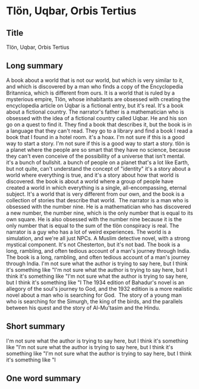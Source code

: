# Tlön, Uqbar, Orbis Tertius

## Title
Tlön, Uqbar, Orbis Tertius

## Long summary
A book about a world that is not our world, but which is very similar to it, and which is discovered by a man who finds a copy of the Encyclopedia Britannica, which is different from ours. It is a world that is ruled by a mysterious empire, Tlön, whose inhabitants are obsessed with creating  the encyclopedia article on Uqbar is a fictional entry, but it's real.  It's a book about a fictional country.  The narrator's father is a mathematician who is obsessed with the idea of a fictional country called Uqbar. He and his son go on a quest to find it. They find a book that describes it, but the book is in a language that they can't read. They go to a library and find a book  I read a book that I found in a hotel room.  it's a hoax.  I'm not sure if this is a good way to start a story. I'm not sure if this is a good way to start a story.  tlön is a planet where the people are so smart that they have no science, because they can't even conceive of the possibility of a universe that isn't mental.  it's a bunch of bullshit.  a bunch of people on a planet that's a lot like Earth, but not quite, can't understand the concept of "identity"  it's a story about a world where everything is true, and it's a story about how that world is discovered.  the book is about a world where a group of people have created a world in which everything is a single, all-encompassing, eternal subject. It's a world that is very different from our own, and the book is a collection of stories that describe that world.   The narrator is a man who is obsessed with the number nine. He is a mathematician who has discovered a new number, the number nine, which is the only number that is equal to its own square. He is also obsessed with the number nine because it is the only number that is equal to the sum of  the tlön conspiracy is real.   The narrator is a guy who has a lot of weird experiences.  The world is a simulation, and we're all just NPCs.   A Muslim detective novel, with a strong mystical component. It's not Chesterton, but it's not bad.   The book is a long, rambling, and often tedious account of a man's journey through India. The book is a long, rambling, and often tedious account of a man's journey through India.  I'm not sure what the author is trying to say here, but I think it's something like "I'm not sure what the author is trying to say here, but I think it's something like "I'm not sure what the author is trying to say here, but I think it's something like "I  The 1934 edition of Bahadur's novel is an allegory of the soul's journey to God, and the 1932 edition is a more realistic novel about a man who is searching for God.    The story of a young man who is searching for the Simurgh, the king of the birds, and the parallels between his quest and the story of Al-Mu'tasim and the Hindu.

## Short summary
I'm not sure what the author is trying to say here, but I think it's something like "I'm not sure what the author is trying to say here, but I think it's something like "I'm not sure what the author is trying to say here, but I think it's something like "I

## One word summary


